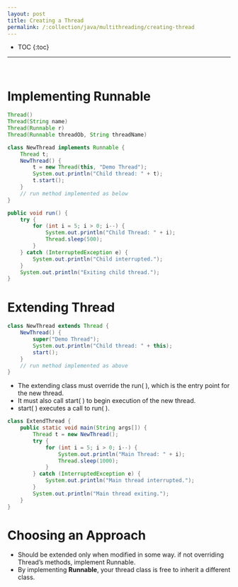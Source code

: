 ```yaml
---
layout: post
title: Creating a Thread
permalink: /:collection/java/multithreading/creating-thread
---
```


- TOC
{:toc}

<hr><br>

# Implementing Runnable
```java
Thread()
Thread(String name)
Thread(Runnable r)
Thread(Runnable threadOb, String threadName)
```
```java
class NewThread implements Runnable {
    Thread t;
    NewThread() {
        t = new Thread(this, "Demo Thread");
        System.out.println("Child thread: " + t);
        t.start();
    }
    // run method implemented as below
}
```
```java
public void run() {
    try {
        for (int i = 5; i > 0; i--) {
            System.out.println("Child Thread: " + i);
            Thread.sleep(500);
        }
    } catch (InterruptedException e) {
        System.out.println("Child interrupted.");
    }
    System.out.println("Exiting child thread.");
}
```

# Extending Thread
```java
class NewThread extends Thread {
    NewThread() {
        super("Demo Thread");
        System.out.println("Child thread: " + this);
        start();
    }
    // run method implemented as above
}
```
* The extending class must override the run( ), which is the entry point for the new thread. 
* It must also call start( ) to begin execution of the new thread. 
* start( ) executes a call to run( ).

```java
class ExtendThread {
    public static void main(String args[]) {
        Thread t = new NewThread();
        try {
            for (int i = 5; i > 0; i--) {
                System.out.println("Main Thread: " + i);
                Thread.sleep(1000);
            }
        } catch (InterruptedException e) {
            System.out.println("Main thread interrupted.");
        }
        System.out.println("Main thread exiting.");
    }
}
```

# Choosing an Approach
* Should be extended only when modified in some way. if not overriding Thread’s methods, implement Runnable. 
* By implementing **Runnable**, your thread class is free to inherit a different class.
